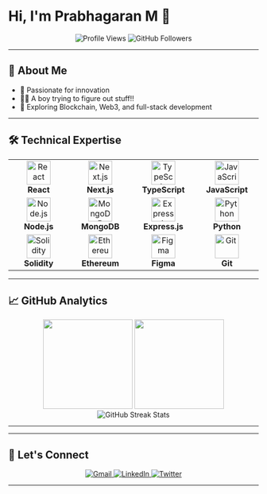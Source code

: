 # Hi, I'm Prabhagaran M 👋


<p align="center">
  <img src="https://komarev.com/ghpvc/?username=Prabhagaran2004&label=Profile%20Views&color=2F81F7&style=for-the-badge" alt="Profile Views" />
  <img src="https://img.shields.io/github/followers/Prabhagaran2004?label=Followers&style=for-the-badge&color=2F81F7" alt="GitHub Followers" />
</p>

---

## 🚀 About Me  
- 🔭 Passionate for innovation  
- 🧑‍💻 A boy trying to figure out stuff!!  
- 🌱 Exploring Blockchain, Web3, and full-stack development  
---

## 🛠️ Technical Expertise

<table align="center">
  <tr>
    <td align="center" width="120">
      <img src="https://brandlogos.net/wp-content/uploads/2020/09/react-logo.png" width="48" height="48" alt="React" />
      <br><strong>React</strong>
    </td>
    <td align="center" width="120">
      <img src="https://cdn.worldvectorlogo.com/logos/next-js.svg" width="48" height="48" alt="Next.js" />
      <br><strong>Next.js</strong>
    </td>
    <td align="center" width="120">
      <img src="https://upload.wikimedia.org/wikipedia/commons/4/4c/Typescript_logo_2020.svg" width="48" height="48" alt="TypeScript" />
      <br><strong>TypeScript</strong>
    </td>
    <td align="center" width="120">
      <img src="https://upload.wikimedia.org/wikipedia/commons/6/6a/JavaScript-logo.png" width="48" height="48" alt="JavaScript" />
      <br><strong>JavaScript</strong>
    </td>
  </tr>
  <tr>
    <td align="center" width="120">
      <img src="https://upload.wikimedia.org/wikipedia/commons/d/d9/Node.js_logo.svg" width="48" height="48" alt="Node.js" />
      <br><strong>Node.js</strong>
    </td>
    <td align="center" width="120">
      <img src="https://www.vectorlogo.zone/logos/mongodb/mongodb-icon.svg" width="48" height="48" alt="MongoDB" />
      <br><strong>MongoDB</strong>
    </td>
    <td align="center" width="120">
      <img src="https://www.vectorlogo.zone/logos/expressjs/expressjs-icon.svg" width="48" height="48" alt="Express.js" />
      <br><strong>Express.js</strong>
    </td>
    <td align="center" width="120">
      <img src="https://www.python.org/static/community_logos/python-logo.png" width="48" height="48" alt="Python" />
      <br><strong>Python</strong>
    </td>
  </tr>
  <tr>
    <td align="center" width="120">
      <img src="https://cdn.icon-icons.com/icons2/2107/PNG/512/file_type_solidity_icon_130156.png" width="48" height="48" alt="Solidity" />
      <br><strong>Solidity</strong>
    </td>
    <td align="center" width="120">
      <img src="https://ethereum.org/static/6b935ac0e6194247347855dc3d328e83/81d9f/eth-diamond-black.png" width="48" height="48" alt="Ethereum" />
      <br><strong>Ethereum</strong>
    </td>
    <td align="center" width="120">
      <img src="https://upload.wikimedia.org/wikipedia/commons/3/33/Figma-logo.svg" width="48" height="48" alt="Figma" />
      <br><strong>Figma</strong>
    </td>
    <td align="center" width="120">
      <img src="https://git-scm.com/images/logos/downloads/Git-Icon-1788C.png" width="48" height="48" alt="Git" />
      <br><strong>Git</strong>
    </td>
  </tr>
</table>

---

## 📈 GitHub Analytics

<div align="center">
  <img height="180em" src="https://github-readme-stats.vercel.app/api?username=Prabhagaran2004&show_icons=true&theme=tokyonight&include_all_commits=true&count_private=true&hide_border=true&bg_color=0D1117"/>
  <img height="180em" src="https://github-readme-stats.vercel.app/api/top-langs/?username=Prabhagaran2004&layout=compact&langs_count=8&theme=tokyonight&hide_border=true&bg_color=0D1117"/>
</div>

<div align="center">
  <img src="https://github-readme-streak-stats.herokuapp.com/?user=Prabhagaran2004&theme=tokyonight&hide_border=true&background=0D1117" alt="GitHub Streak Stats"/>
</div>

---


---


## 🤝 Let's Connect

<div align="center">
  <a href="mailto:p6292293@gmail.com">
    <img src="https://img.shields.io/badge/Gmail-D14836?style=for-the-badge&logo=gmail&logoColor=white" alt="Gmail"/>
  </a>
  <a href="https://www.linkedin.com/in/prabhagaran-m-0235a7257">
    <img src="https://img.shields.io/badge/LinkedIn-0077B5?style=for-the-badge&logo=linkedin&logoColor=white" alt="LinkedIn"/>
  </a>
  <a href="https://x.com/username_prabha">
    <img src="https://img.shields.io/badge/Twitter-1DA1F2?style=for-the-badge&logo=twitter&logoColor=white" alt="Twitter"/>
  </a>
</div>

---
